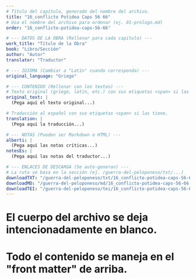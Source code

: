 ```yaml
---
# Título del capítulo, generado del nombre del archivo.
title: "16_conflicto Potidea Caps 56 66"
# Usa el nombre del archivo para ordenar (ej. 01-prologo.md)
order: "16_conflicto-potidea-caps-56-66"

# --- DATOS DE LA OBRA (Rellenar para cada capítulo) ---
work_title: "Título de la Obra"
book: "Libro/Sección"
author: "Autor"
translator: "Traductor"

# --- IDIOMA (Cambiar a "Latín" cuando corresponda) ---
original_language: "Griego"

# --- CONTENIDO (Rellenar con los textos) ---
# Texto original (griego, latín, etc.) con sus etiquetas <span> si las tiene.
original_text: |
  (Pega aquí el texto original...)

# Traducción al español con sus etiquetas <span> si las tiene.
translation: |
  (Pega aquí la traducción...)

# --- NOTAS (Pueden ser Markdown o HTML) ---
alberti: |
  (Pega aquí las notas críticas...)
notesEs: |
  (Pega aquí las notas del traductor...)

# --- ENLACES DE DESCARGA (Se auto-generan) ---
# La ruta se basa en la sección (ej. /guerra-del-peloponeso/txt/...)
downloadTXT: "/guerra-del-peloponeso/txt/16_conflicto-potidea-caps-56-66.txt"
downloadMD: "/guerra-del-peloponeso/md/16_conflicto-potidea-caps-56-66.md"
downloadTEI: "/guerra-del-peloponeso/tei/16_conflicto-potidea-caps-56-66.xml"
---
```

# El cuerpo del archivo se deja intencionadamente en blanco.
# Todo el contenido se maneja en el "front matter" de arriba.
